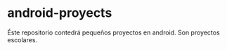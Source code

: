 # android-proyects

Éste repositorio contedrá pequeños proyectos en android.
Son proyectos escolares.
